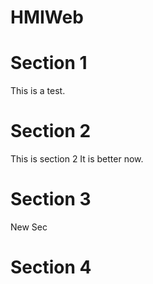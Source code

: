 # HMIWeb
# Section 1
This is a test.
# Section 2
This is section 2
It is better now.
# Section 3
New Sec
# Section 4
